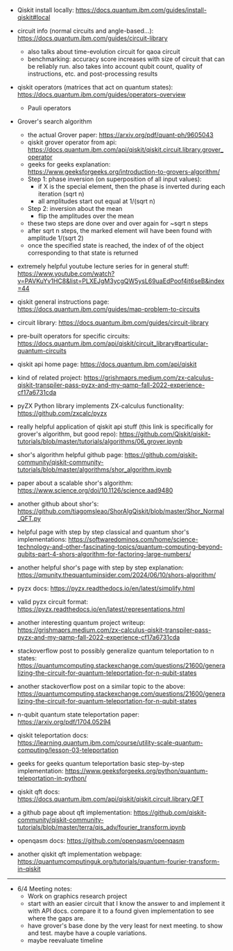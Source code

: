 * Qiskit install locally: https://docs.quantum.ibm.com/guides/install-qiskit#local 

* circuit info (normal circuits and angle-based...): https://docs.quantum.ibm.com/guides/circuit-library
  * also talks about time-evolution circuit for qaoa circuit
  * benchmarking: accuracy score increases with size of circuit that can be reliably run. also takes
  into account qubit count, quality of instructions, etc. and post-processing results

* qiskit operators (matrices that act on quantum states): https://docs.quantum.ibm.com/guides/operators-overview 
  * Pauli operators

* Grover's search algorithm
  * the actual Grover paper: https://arxiv.org/pdf/quant-ph/9605043 
  * qiskit grover operator from api: https://docs.quantum.ibm.com/api/qiskit/qiskit.circuit.library.grover_operator
  * geeks for geeks explanation: https://www.geeksforgeeks.org/introduction-to-grovers-algorithm/
  * Step 1: phase inversion (on superposition of all input values):
    * if X is the special element, then the phase is inverted during each iteration (sqrt n)
    * all amplitudes start out equal at 1/(sqrt n)
  * Step 2: inversion about the mean 
    * flip the amplitudes over the mean
  * these two steps are done over and over again for ~sqrt n steps
  * after sqrt n steps, the marked element will have been found with amplitude 1/(sqrt 2) 
  * once the specified state is reached, the index of of the object corresponding to that state is returned

* extremely helpful youtube lecture series for in general stuff: https://www.youtube.com/watch?v=PAVKuYv1HC8&list=PLXEJgM3ycgQW5ysL69uaEdPoof4it6seB&index=44

* qiskit general instructions page: https://docs.quantum.ibm.com/guides/map-problem-to-circuits
* circuit library: https://docs.quantum.ibm.com/guides/circuit-library
* pre-built operators for specific circuits: https://docs.quantum.ibm.com/api/qiskit/circuit_library#particular-quantum-circuits
* qiskit api home page: https://docs.quantum.ibm.com/api/qiskit
* kind of related project: https://grishmaprs.medium.com/zx-calculus-qiskit-transpiler-pass-pyzx-and-my-qamp-fall-2022-experience-cf17a6731cda
* pyZX Python library implements ZX-calculus functionality: https://github.com/zxcalc/pyzx

* really helpful application of qiskit api stuff (this link is specifically for grover's algorithm, but good repo): https://github.com/Qiskit/qiskit-tutorials/blob/master/tutorials/algorithms/06_grover.ipynb

* shor's algorithm helpful github page: https://github.com/qiskit-community/qiskit-community-tutorials/blob/master/algorithms/shor_algorithm.ipynb
* paper about a scalable shor's algorithm: https://www.science.org/doi/10.1126/science.aad9480
* another github about shor's: https://github.com/tiagomsleao/ShorAlgQiskit/blob/master/Shor_Normal_QFT.py
* helpful page with step by step classical and quantum shor's implementations: https://softwaredominos.com/home/science-technology-and-other-fascinating-topics/quantum-computing-beyond-qubits-part-4-shors-algorithm-for-factoring-large-numbers/
* another helpful shor's page with step by step explanation: https://qmunity.thequantuminsider.com/2024/06/10/shors-algorithm/

* pyzx docs: https://pyzx.readthedocs.io/en/latest/simplify.html
* valid pyzx circuit format: https://pyzx.readthedocs.io/en/latest/representations.html
* another interesting quantum project writeup: https://grishmaprs.medium.com/zx-calculus-qiskit-transpiler-pass-pyzx-and-my-qamp-fall-2022-experience-cf17a6731cda
* stackoverflow post to possibly generalize quantum teleportation to n states: https://quantumcomputing.stackexchange.com/questions/21600/generalizing-the-circuit-for-quantum-teleportation-for-n-qubit-states
* another stackoverflow post on a similar topic to the above: https://quantumcomputing.stackexchange.com/questions/21600/generalizing-the-circuit-for-quantum-teleportation-for-n-qubit-states
* n-qubit quantum state teleportation paper: https://arxiv.org/pdf/1704.05294
* qiskit teleportation docs: https://learning.quantum.ibm.com/course/utility-scale-quantum-computing/lesson-03-teleportation
* geeks for geeks quantum teleportation basic step-by-step implementation: https://www.geeksforgeeks.org/python/quantum-teleportation-in-python/

* qiskit qft docs: https://docs.quantum.ibm.com/api/qiskit/qiskit.circuit.library.QFT
* a github page about qft implementation: https://github.com/qiskit-community/qiskit-community-tutorials/blob/master/terra/qis_adv/fourier_transform.ipynb
* openqasm docs: https://github.com/openqasm/openqasm
* another qiskit qft implementation webpage: https://quantumcomputinguk.org/tutorials/quantum-fourier-transform-in-qiskit

--------------------------------------------------------------------------------------------------
* 6/4 Meeting notes:
  * Work on graphics research project
  * start with an easier circuit that I know the answer to and implement it with API docs. compare it to a found given implementation to see where the gaps are.
  * have grover's base done by the very least for next meeting. to show and test. maybe have a couple variations.
  * maybe reevaluate timeline 

